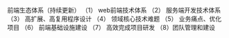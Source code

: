 前端生态体系（持续更新）
（1） web前端技术体系
（2） 服务端开发技术体系
（3） 高扩展、高复用程序设计
（4） 领域核心技术难题
（5） 业务痛点、优化项目
（6） 前端基础设施建设
（7） 高效完成项目研发
（8）团队管理和建设
